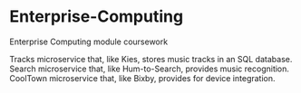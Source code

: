# Enterprise-Computing
Enterprise Computing module coursework

Tracks microservice that, like Kies, stores music tracks in an SQL database.
Search microservice that, like Hum-to-Search, provides music recognition.
CoolTown microservice that, like Bixby, provides for device integration.
